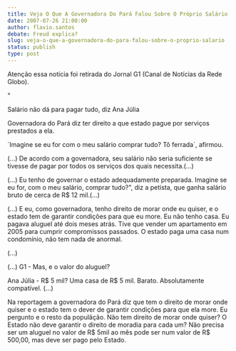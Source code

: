 ```yaml
---
title: Veja O Que A Governadora Do Pará Falou Sobre O Próprio Salário
date: 2007-07-26 21:00:00
author: flavio.santos
debate: Freud explica?
slug: veja-o-que-a-governadora-do-para-falou-sobre-o-proprio-salario
status: publish 
type: post
---
```


Atenção essa notícia foi retirada do Jornal G1 (Canal de Notícias da Rede Globo).  

"  

Salário não dá para pagar tudo, diz Ana Júlia  

Governadora do Pará diz ter direito a que estado pague por serviços prestados a ela.   

´Imagine se eu for com o meu salário comprar tudo? Tô ferrada´, afirmou.  

(...) De acordo com a governadora, seu salário não seria suficiente se tivesse de pagar por todos os serviços dos quais necessita.(...)  

(...) Eu tenho de governar o estado adequadamente preparada. Imagine se eu for, com o meu salário, comprar tudo?", diz a petista, que ganha salário bruto de cerca de R$ 12 mil.(...)  

(...) E eu, como governadora, tenho direito de morar onde eu quiser, e o estado tem de garantir condições para que eu more. Eu não tenho casa. Eu pagava aluguel até dois meses atrás. Tive que vender um apartamento em 2005 para cumprir compromissos passados. O estado paga uma casa num condomínio, não tem nada de anormal.   

(...)  

(...) G1 - Mas, e o valor do aluguel?   

Ana Júlia - R$ 5 mil? Uma casa de R$ 5 mil. Barato. Absolutamente compatível. (...)  

Na reportagem a governadora do Pará diz que tem o direito de morar onde quiser e o estado tem o dever de garantir condições para que ela more. Eu pergunto e o resto da populãção. Não tem direito de morar onde quiser? O Estado não deve garantir o direito de moradia para cada um? Não precisa ser um aluguel no valor de R$ 5mil ao mês pode ser num valor de R$ 500,00, mas deve ser pago pelo Estado.
